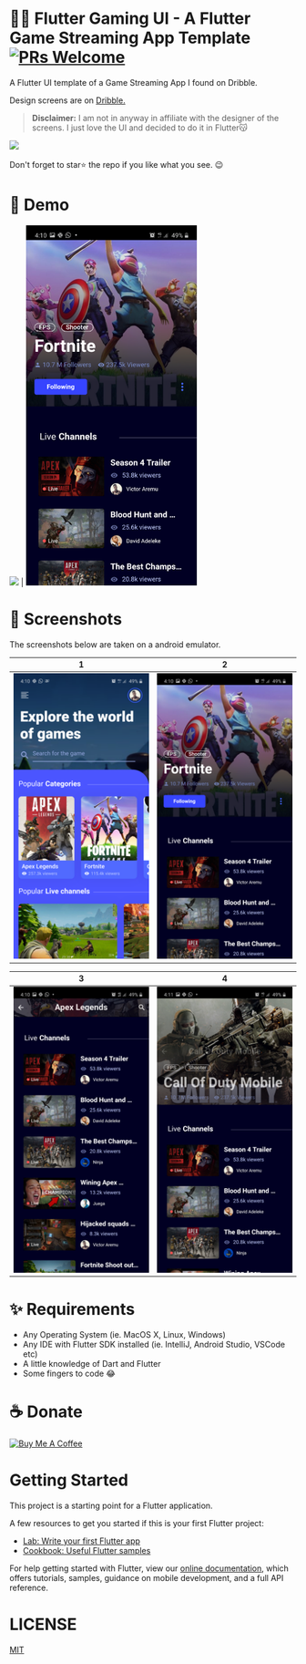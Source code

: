 # 🍔😋 Flutter Gaming UI - A Flutter Game Streaming App Template [![PRs Welcome](https://img.shields.io/badge/PRs-welcome-brightgreen.svg?style=flat-square)](http://makeapullrequest.com)

A Flutter UI template of a Game Streaming App I found on Dribble.

Design screens are on [Dribble.](https://dribbble.com/shots/6139248-Game-Streaming-App)

> **Disclaimer:** I am not in anyway in affiliate with the designer of the screens. I just love the UI and decided to do it in Flutter😽

<a href="./build/app/outputs/apk/release/app-release.apk"><img src="https://playerzon.com/asset/download.png" width="200"></img></a>

Don't forget to star⭐ the repo if you like what you see. 😉

# 🎥 Demo

<img src="./demo.gif" width="360"> | <img src="screenshots/2.png" width="300">

# 📸 Screenshots

The screenshots below are taken on a android emulator.

| 1                                           | 2                                         |
| ------------------------------------------- | ----------------------------------------- |
| <img src="./screenshots/1.png" width="300"> | <img src="screenshots/2.png" width="300"> |

| 3                                         | 4                                         |
| ----------------------------------------- | ----------------------------------------- |
| <img src="screenshots/3.png" width="300"> | <img src="screenshots/4.png" width="300"> |

# ✨ Requirements

- Any Operating System (ie. MacOS X, Linux, Windows)
- Any IDE with Flutter SDK installed (ie. IntelliJ, Android Studio, VSCode etc)
- A little knowledge of Dart and Flutter
- Some fingers to code 😂

# ☕️ Donate

<a href="https://www.buymeacoffee.com/jwlE0N8" target="_blank"><img src="https://bmc-cdn.nyc3.digitaloceanspaces.com/BMC-button-images/custom_images/orange_img.png" alt="Buy Me A Coffee" style="height: auto !important;width: auto !important;" ></a>

# Getting Started

This project is a starting point for a Flutter application.

A few resources to get you started if this is your first Flutter project:

- [Lab: Write your first Flutter app](https://flutter.io/docs/get-started/codelab)
- [Cookbook: Useful Flutter samples](https://flutter.io/docs/cookbook)

For help getting started with Flutter, view our
[online documentation](https://flutter.io/docs), which offers tutorials,
samples, guidance on mobile development, and a full API reference.

# LICENSE

[MIT](./LICENSE.md)
